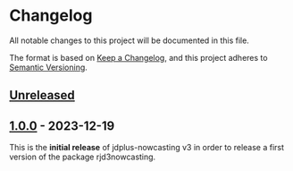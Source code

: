 # Changelog

All notable changes to this project will be documented in this file.

The format is based on [Keep a Changelog](https://keepachangelog.com/en/1.0.0/), and this project adheres
to [Semantic Versioning](https://semver.org/spec/v2.0.0.html).

## [Unreleased]

## [1.0.0] - 2023-12-19

This is the **initial release** of jdplus-nowcasting v3 in order to release a first version of the package rjd3nowcasting.

[Unreleased]: https://github.com/jdemetra/jdplus-nowcasting/compare/e7a92dcf4dd85ff02370697c03f107772cbd6bd6...HEAD

[1.0.0]: https://github.com/jdemetra/jdplus-nowcasting/releases/tag/v1.0.0
